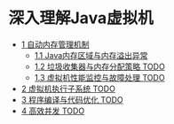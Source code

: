 # 深入理解Java虚拟机

- [1 自动内存管理机制]()
    - [1.1 Java内存区域与内存溢出异常](https://github.com/SkyYongFly/JVM/blob/master/note/1%20%E8%87%AA%E5%8A%A8%E5%86%85%E5%AD%98%E7%AE%A1%E7%90%86%E6%9C%BA%E5%88%B6/1.1%20Java%E5%86%85%E5%AD%98%E5%8C%BA%E5%9F%9F%E4%B8%8E%E5%86%85%E5%AD%98%E6%BA%A2%E5%87%BA%E5%BC%82%E5%B8%B8/memory.md)
    - [1.2 垃圾收集器与内存分配策略 TODO]()
    - [1.3 虚拟机性能监控与故障处理 TODO]()
- [2 虚拟机执行子系统 TODO]()
- [3 程序编译与代码优化 TODO]()
- [4 高效并发 TODO]()

